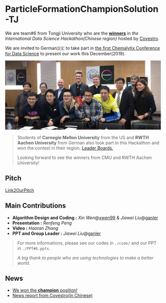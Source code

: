 # ParticleFormationChampionSolution-TJ

We are team#6 from Tongji University who are the [**winners**](https://www.linkedin.com/feed/update/urn:li:activity:6599863028911575040/) in *the International Data Science Hackathon(Chinese region)* hosted by [Covestro](https://www.covestro.com/en).

We are invited to German🇩🇪 to take part in [the first Chemalytix Conference for Data Science](https://covestro.guest.management/en/events/covestro/120/) to present our work this December(2019). 

![](im.jpeg)

> Students of **Carnegie Mellon University** from the US and **RWTH Aachen University** from German also took part in this Hackathon and won the contest in their region. [Leader Boards.](https://i4pto.covestro.com/Hackathon/pages/HackathonHome.aspx)
>
> Looking forward to see the winners from CMU and RWTH Aachen University!

## Pitch

[Link2OurPitch](https://drive.google.com/file/d/1duiWZ9U3uKdyysqqjH6baisxsO3aONPm/view?usp=sharing)

## Main Contributions

- **Algorithm Design and Coding :** *Xin Wen*@[xwen99](https://github.com/xwen99) & *Jiawei Liu*@[ganler](https://github.com/ganler)
- **Presentation :** *Renfeng Peng*
- **Video :** *Haoran Zhang*
- **PPT and Group Leader :** *Jiawei Liu*@[ganler](https://github.com/ganler)

> For more informations, please see our codes in `./code/` and our PPT in `./PPT#6.pptx`.
>
> *A big thank to people who are using technologies to make a better world.*

## News

-  [We won the **champion** position!](https://www.linkedin.com/feed/update/urn:li:activity:6599863028911575040/) 
- [News report from Covestro(in Chinese) ](https://mp.weixin.qq.com/s/hGzIsZeyAXH9fKT2SA3Zcg)
